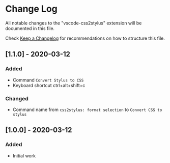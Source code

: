 # Change Log
All notable changes to the "vscode-css2stylus" extension will be documented in this file.

Check [Keep a Changelog](http://keepachangelog.com/) for recommendations on how to structure this file.

## [1.1.0] - 2020-03-12
### Added
- Command `Convert Stylus to CSS`
- Keyboard shortcut ctrl+alt+shift+c
### Changed
- Command name from `css2stylus: format selection` to `Convert CSS to stylus`

## [1.0.0] - 2020-03-12
### Added
- Initial work
